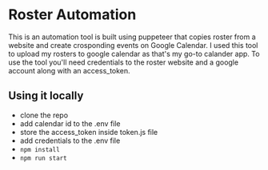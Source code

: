 # Roster Automation
This is an automation tool is built using puppeteer that copies roster from a website and create crosponding events on Google Calendar. I used this tool to upload my rosters to google calendar as that's my go-to calander app.
To use the tool you'll need credentials to the roster website and a google account along with an access_token. 

## Using it locally
- clone the repo
- add calendar id to the .env file
- store the access_token inside token.js file
- add credentials to the .env file
- ``` npm install ```
- ``` npm run start ```
